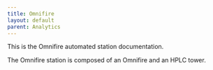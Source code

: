 ```yaml
---
title: Omnifire
layout: default
parent: Analytics
---
```


This is the Omnifire automated station documentation.

The Omnifire station is composed of an Omnifire and an HPLC tower.
